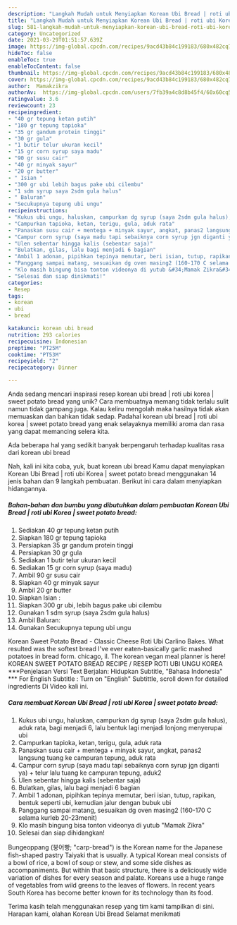 ```yaml
---
description: "Langkah Mudah untuk Menyiapkan Korean Ubi Bread | roti ubi Korea | sweet potato bread, Enak Banget"
title: "Langkah Mudah untuk Menyiapkan Korean Ubi Bread | roti ubi Korea | sweet potato bread, Enak Banget"
slug: 581-langkah-mudah-untuk-menyiapkan-korean-ubi-bread-roti-ubi-korea-sweet-potato-bread-enak-banget
category: Uncategorized
date: 2021-03-29T01:51:57.639Z
image: https://img-global.cpcdn.com/recipes/9acd43b84c199183/680x482cq70/korean-ubi-bread-roti-ubi-korea-sweet-potato-bread-foto-resep-utama.jpg
hideToc: false
enableToc: true
enableTocContent: false
thumbnail: https://img-global.cpcdn.com/recipes/9acd43b84c199183/680x482cq70/korean-ubi-bread-roti-ubi-korea-sweet-potato-bread-foto-resep-utama.jpg
cover: https://img-global.cpcdn.com/recipes/9acd43b84c199183/680x482cq70/korean-ubi-bread-roti-ubi-korea-sweet-potato-bread-foto-resep-utama.jpg
author:  Mamakzikra
authorAv:  https://img-global.cpcdn.com/users/7fb39a4c8d8b45f4/60x60cq50/avatar.jpg
ratingvalue: 3.6
reviewcount: 23
recipeingredient:
- "40 gr tepung ketan putih"
- "180 gr tepung tapioka"
- "35 gr gandum protein tinggi"
- "30 gr gula"
- "1 butir telur ukuran kecil"
- "15 gr corn syrup saya madu"
- "90 gr susu cair"
- "40 gr minyak sayur"
- "20 gr butter"
- " Isian "
- "300 gr ubi lebih bagus pake ubi cilembu"
- "1 sdm syrup saya 2sdm gula halus"
- " Baluran"
- "Secukupnya tepung ubi ungu"
recipeinstructions:
- "Kukus ubi ungu, haluskan, campurkan dg syrup (saya 2sdm gula halus), aduk rata, bagi menjadi 6, lalu bentuk lagi menjadi lonjong menyerupai ubi"
- "Campurkan tapioka, ketan, terigu, gula, aduk rata"
- "Panaskan susu cair + mentega + minyak sayur, angkat, panas2 langsung tuang ke campuran tepung, aduk rata"
- "Campur corn syrup (saya madu tapi sebaiknya corn syrup jgn diganti ya) + telur lalu tuang ke campuran tepung, aduk2"
- "Ulen sebentar hingga kalis (sebentar saja)"
- "Bulatkan, gilas, lalu bagi menjadi 6 bagian"
- "Ambil 1 adonan, pipihkan tepinya memutar, beri isian, tutup, rapikan, bentuk seperti ubi, kemudian jalur dengan bubuk ubi"
- "Panggang sampai matang, sesuaikan dg oven masing2 (160-170 C selama kurleb 20-23menit)"
- "Klo masih bingung bisa tonton videonya di yutub &#34;Mamak Zikra&#34;"
- "Selesai dan siap dinikmati!"
categories:
- Resep
tags:
- korean
- ubi
- bread

katakunci: korean ubi bread 
nutrition: 293 calories
recipecuisine: Indonesian
preptime: "PT25M"
cooktime: "PT53M"
recipeyield: "2"
recipecategory: Dinner

---
```



Anda sedang mencari inspirasi resep korean ubi bread | roti ubi korea | sweet potato bread yang unik? Cara membuatnya memang tidak terlalu sulit namun tidak gampang juga. Kalau keliru mengolah maka hasilnya tidak akan memuaskan dan bahkan tidak sedap. Padahal korean ubi bread | roti ubi korea | sweet potato bread yang enak selayaknya memiliki aroma dan rasa yang dapat memancing selera kita.


Ada beberapa hal yang sedikit banyak berpengaruh terhadap kualitas rasa dari korean ubi bread 

Nah, kali ini kita coba, yuk, buat korean ubi bread  Kamu dapat menyiapkan Korean Ubi Bread | roti ubi Korea | sweet potato bread menggunakan 14 jenis bahan dan 9 langkah pembuatan. Berikut ini cara dalam menyiapkan hidangannya.

<!--inarticleads1-->

##### Bahan-bahan dan bumbu yang dibutuhkan dalam pembuatan Korean Ubi Bread | roti ubi Korea | sweet potato bread:

1. Sediakan 40 gr tepung ketan putih
1. Siapkan 180 gr tepung tapioka
1. Persiapkan 35 gr gandum protein tinggi
1. Persiapkan 30 gr gula
1. Sediakan 1 butir telur ukuran kecil
1. Sediakan 15 gr corn syrup (saya madu)
1. Ambil 90 gr susu cair
1. Siapkan 40 gr minyak sayur
1. Ambil 20 gr butter
1. Siapkan  Isian :
1. Siapkan 300 gr ubi, lebih bagus pake ubi cilembu
1. Gunakan 1 sdm syrup (saya 2sdm gula halus)
1. Ambil  Baluran:
1. Gunakan Secukupnya tepung ubi ungu


Korean Sweet Potato Bread - Classic Cheese Roti Ubi Carlino Bakes. What resulted was the softest bread I&#39;ve ever eaten-basically garlic mashed potatoes in bread form. chicago, il. The korean vegan meal planner is here! KOREAN SWEET POTATO BREAD RECIPE / RESEP ROTI UBI UNGU KOREA ***Penjelasan Versi Text Berjalan: Hidupkan Subtitle, &#34;Bahasa Indonesia&#34; *** For English Subtitle : Turn on &#34;English&#34; Subtittle, scroll down for detailed ingredients Di Video kali ini. 

<!--inarticleads2-->

##### Cara membuat Korean Ubi Bread | roti ubi Korea | sweet potato bread:

1. Kukus ubi ungu, haluskan, campurkan dg syrup (saya 2sdm gula halus), aduk rata, bagi menjadi 6, lalu bentuk lagi menjadi lonjong menyerupai ubi
1. Campurkan tapioka, ketan, terigu, gula, aduk rata
1. Panaskan susu cair + mentega + minyak sayur, angkat, panas2 langsung tuang ke campuran tepung, aduk rata
1. Campur corn syrup (saya madu tapi sebaiknya corn syrup jgn diganti ya) + telur lalu tuang ke campuran tepung, aduk2
1. Ulen sebentar hingga kalis (sebentar saja)
1. Bulatkan, gilas, lalu bagi menjadi 6 bagian
1. Ambil 1 adonan, pipihkan tepinya memutar, beri isian, tutup, rapikan, bentuk seperti ubi, kemudian jalur dengan bubuk ubi
1. Panggang sampai matang, sesuaikan dg oven masing2 (160-170 C selama kurleb 20-23menit)
1. Klo masih bingung bisa tonton videonya di yutub &#34;Mamak Zikra&#34;
1. Selesai dan siap dihidangkan!

Bungeoppang (붕어빵; &#34;carp-bread&#34;) is the Korean name for the Japanese fish-shaped pastry Taiyaki that is usually. A typical Korean meal consists of a bowl of rice, a bowl of soup or stew, and some side dishes as accompaniments. But within that basic structure, there is a deliciously wide variation of dishes for every season and palate. Koreans use a huge range of vegetables from wild greens to the leaves of flowers. In recent years South Korea has become better known for its technology than its food. 

Terima kasih telah menggunakan resep yang tim kami tampilkan di sini. Harapan kami, olahan Korean Ubi Bread  Selamat menikmati
